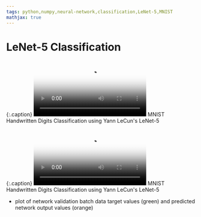 ```yaml
---
tags: python,numpy,neural-network,classification,LeNet-5,MNIST
mathjax: true
---
```

# LeNet-5 Classification

{:.caption}
<video controls poster="/assets/videos/le_net_5_mnist.png">
  <source src="/assets/videos/le_net_5_mnist.webm" type="video/webm">
  <source src="/assets/videos/le_net_5_mnist.ogv" type="video/ogg">
  <source src="/assets/videos/le_net_5_mnist.mp4" type="video/mp4">
</video>
MNIST Handwritten Digits Classification using Yann LeCun's LeNet-5

{:.caption}
<video controls poster="/assets/videos/le_net_5_mnist_2.png">
  <source src="/assets/videos/le_net_5_mnist_2.webm" type="video/webm">
  <source src="/assets/videos/le_net_5_mnist_2.ogv" type="video/ogg">
  <source src="/assets/videos/le_net_5_mnist_2.mp4" type="video/mp4">
</video>
MNIST Handwritten Digits Classification using Yann LeCun's LeNet-5 
- plot of network validation batch data target values (green) and 
predicted network output values (orange)

